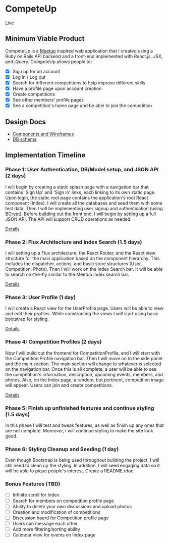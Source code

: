 # CompeteUp

[Live](http://www.competeup.xyz)

## Minimum Viable Product

CompeteUp is a [Meetup](http://www.meetup.com/) inspired web application that
I created using a Ruby on Rails API backend and a front-end implemented with
React.js, JSX, and jQuery. CompeteUp allows people to:

- [x] Sign up for an account
- [x] Log in / Log out
- [x] Search for different competitions to help improve different skills
- [x] Have a profile page upon account creation
- [x] Create competitions
- [x] See other members' profile pages
- [x] See a competition's home page and be able to join the competition

## Design Docs
* [Components and Wireframes](./docs/wireframes.md)
* [DB schema](./docs/schema.md)

## Implementation Timeline

### Phase 1: User Authentication, DB/Model setup, and JSON API (2 days)

I will begin by creating a static splash page with a navigation bar that
contains 'Sign Up' and 'Sign in' links, each linking to its own static page.
Upon login, the static root page contains the application's root React
component (Index). I will create all the databases and seed them with some test
data. Then I will be implementing user signup and authentication (using BCrypt).
Before building out the front end, I will begin by setting up a full JSON API.
The API will support CRUD operations as needed.

[Details](./docs/phases/phase1.md)

### Phase 2: Flux Architecture and Index Search (1.5 days)

I will setting up a Flux architecture, the React Router, and the React view
structure for the main application based on the component hierarchy. This
includes the dispatcher, actions, and basic store structures (User, Competition,
Photo). Then I will work on the Index Search bar. It will be able to search
on-the-fly similar to the Meetup index search bar.

[Details](./docs/phases/phase2.md)

### Phase 3: User Profile (1 day)

I will create a React view for the UserProfile page. Users will be able to view
and edit their profiles. While constructing the views I will start using basic
bootstrap for styling.

[Details](./docs/phases/phase3.md)

### Phase 4: Competition Profiles (2 days)

Now I will build out the frontend for CompetitionProfile, and I will start with
the Competition Profile navigation bar. Then I will move on to the side panel
and the main section. The main section will change to whatever is selected on
the navigation bar. Once this is all complete, a user will be able to see
the competition's information, description, upcoming events, members, and
photos. Also, on the Index page, a random, but pertinent, competition image will
appear. Users can join and create competitions.

[Details](./docs/phases/phase4.md)

### Phase 5: Finish up unfinished features and continue styling (1.5 days)

In this phase I will test and tweak features, as well as finish up any ones that
are not complete. Moreover, I will continue styling to make the site look good.

### Phase 6: Styling Cleanup and Seeding (1 day)

Even though Bootstrap is being used throughout building the project, I will
still need to clean up the styling. In addition, I will seed engaging data so
it will be able to pique people's interest. Create a README.rdoc.

### Bonus Features (TBD)
- [ ] Infinite scroll for Index
- [ ] Search for members on competition profile page
- [ ] Ability to delete your own discussions and upload photos
- [ ] Creation and modification of competitions
- [ ] Discussion board for Competition profile page
- [ ] Users can message each other
- [ ] Add more filtering/sorting ability
- [ ] Calendar view for events on Index page
